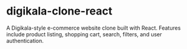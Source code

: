 # digikala-clone-react
 A Digikala-style e-commerce website clone built with React. Features include product listing, shopping cart, search, filters, and user authentication.
